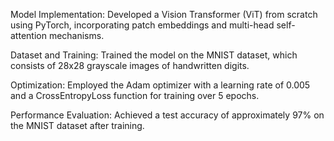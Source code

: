 Model Implementation: Developed a Vision Transformer (ViT) from scratch using PyTorch, incorporating patch embeddings and multi-head self-attention mechanisms.

Dataset and Training: Trained the model on the MNIST dataset, which consists of 28x28 grayscale images of handwritten digits.

Optimization: Employed the Adam optimizer with a learning rate of 0.005 and a CrossEntropyLoss function for training over 5 epochs.

Performance Evaluation: Achieved a test accuracy of approximately 97% on the MNIST dataset after training.
